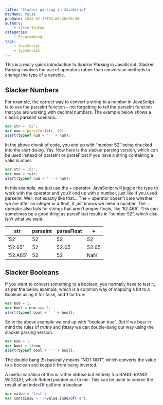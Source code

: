 ```yaml
---
title: 'Slacker parsing in JavaScript'
navMenu: false
pubDate: 2014-02-15T23:00:40+00:00
authors:
    - steve-fenton
categories:
    - Programming
tags:
    - JavaScript
    - TypeScript
---
```


This is a really quick introduction to *Slacker Parsing* in JavaScript. Slacker Parsing involves the use of operators rather than conversion methods to change the type of a variable.

## Slacker Numbers

For example, the correct way to convert a string to a number in JavaScript is to use the parseInt function – not forgetting to tell the parseInt function that you are working with decimal numbers. The example below shows a classic parseInt scenario…

```javascript
var str = '52';
var num = parseInt(str, 10);
alert(typeof num + ' ' + num);
```

In the above chunk of code, you end up with “number 52” being chucked into the alert dialog. Yay. Now here is the slacker parsing version, which can be used instead of parseInt or parseFloat if you have a string containing a valid number.

```javascript
var str = '52';
var num = +str;
alert(typeof num + ' ' + num);
```

In this example, we just use the + operator. JavaScript will juggle the type to work with the operator and you’ll end up with a number, just like if you used parseInt. Well, not exactly like that… The + operator doesn’t care whether we are after an integer or a float, it just knows we need a number. The + operator also fails for strings that aren’t proper floats, like ’52.A65′. This can sometimes be a good thing as parseFloat results in “number 52”, which also isn’t what we want.

| str      | parseInt | parseFloat | +     |
|----------|----------|------------|-------|
| ’52’     | 52       | 52         | 52    |
| ‘52.65’  | 52       | 52.65      | 52.65 |
| ’52.A65′ | 52       | 52         | NaN   |

## Slacker Booleans

If you want to convert something to a boolean, you normally have to test it, as per the below example, which is a common way of mapping a bit to a Boolean using 0 for false, and 1 for true:

```javascript
var num = 1;
var bool = num === 1;
alert(typeof bool + ' ' + bool);
```

So in the above example we end up with “boolean true”. But if we bear in mind the rules of *truthy* and *falsey* we can double-bang our way using the slacker parsing version.

```javascript
var num = 1;
var bool = !!num;
alert(typeof bool + ' ' + bool);
```

The double bang (!!) basically means “NOT NOT”, which converts the value to a boolean and keeps it from being inverted.

A useful variation of this is rather obtuse but entirely fun BANG! BANG! WIGGLE!, which Robert pointed out to me. This can be used to coerce the result of an indexOf call into a boolean:

```javascript
var value = 'test';
var containsE = !!~value.indexOf('e');
```